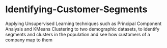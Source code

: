 # Identifying-Customer-Segments


Applying Unsupervised Learning techniques such as Principal Component Analysis and KMeans Clustering to two demographic datasets, to identify segments and clusters in the population and see how customers of a company map to them
